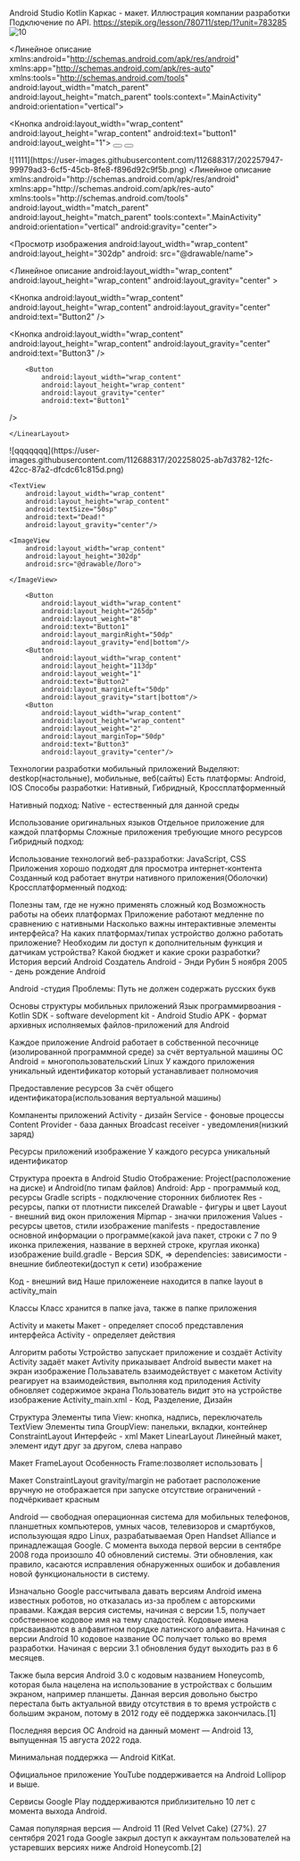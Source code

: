 Android Studio Kotlin Каркас - макет. Иллюстрация компании разработки Подключение по API. https://stepik.org/lesson/780711/step/1?unit=783285
![10](https://user-images.githubusercontent.com/112688317/202256383-52b1f45c-a894-4dff-8437-dfd29f37d1a7.png)
<?версия xml="1.0" кодировка="utf-8"?>
<Линейное  описание xmlns:android="http://schemas.android.com/apk/res/android"
    xmlns:app="http://schemas.android.com/apk/res-auto"
    xmlns:tools="http://schemas.android.com/tools"
    android:layout_width="match_parent"
    android:layout_height="match_parent"
    tools:context=".MainActivity"
    android:orientation="vertical">

 
<!-- расположение на экране layout_gravity-->
<!-- start - влево, end - вправо-->
<!-- горизонтальная - bottom - вниз, top - вверх-->
<!-- match_parent - растягивает по ширине-->
 <Кнопка
         android:layout_width="wrap_content"
        android:layout_height="wrap_content"
        android:text="button1"
        android:layout_weight="1"></Button>
    <Button
        android:layout_width="wrap_content"
        android:layout_height="wrap_content"
        android:text="button2"
        android:layout_weight="2"
        android:layout_gravity="bottom"></Button>
    <Button
        android:layout_width="wrap_content"
        android:layout_height="wrap_content"
        android:text="button3"
        android:layout_weight="2"
        android:layout_gravity="center_vertical"></Button>
    <TextView
        android:layout_width="wrap_content"
        android:layout_height="wrap_content"
        android:text="Hello World!"
        app:layout_constraintBottom_toBottomOf="parent"
        app:layout_constraintEnd_toEndOf="parent"
        app:layout_constraintStart_toStartOf="parent"
        app:layout_constraintTop_toTopOf="parent " />

</LinearLayout>
![1111](https://user-images.githubusercontent.com/112688317/202257947-99979ad3-6cf5-45cb-8fe8-f896d92c9f5b.png)
<?версия xml="1.0" кодировка="utf-8"?>
<Линейное  описание xmlns:android="http://schemas.android.com/apk/res/android"
    xmlns:app="http://schemas.android.com/apk/res-auto"
    xmlns:tools="http://schemas.android.com/tools"
    android:layout_width="match_parent"
    android:layout_height="match_parent"
    tools:context=".MainActivity"
    android:orientation="vertical"
    android:gravity="center">

 <TextView
         android:id="@+id/TextView"
        android:layout_width="wrap_content"
        android:layout_height="wrap_content"
        android: layout_gravity="center"
        android:text="Привет, мир!"
        android:textSize ="50sp"
 />
 <Просмотр
         изображения android:layout_width="wrap_content"
        android:layout_height="302dp"
        android: src="@drawable/name">

 </ImageView>
 <Линейное
         описание android:layout_width="wrap_content"
        android:layout_height="wrap_content"
        android:layout_gravity="center"
 >


 <Кнопка
             android:layout_width="wrap_content"
            android:layout_height="wrap_content"
            android:layout_gravity="center"
            android:text="Button2"
 />

 <Кнопка
             android:layout_width="wrap_content"
            android:layout_height="wrap_content"
            android:layout_gravity="center"
            android:text="Button3"
 />

        <Button
            android:layout_width="wrap_content"
            android:layout_height="wrap_content"
            android:layout_gravity="center"
            android:text="Button1"
 />

    </LinearLayout>
</LinearLayout>
![qqqqqqq](https://user-images.githubusercontent.com/112688317/202258025-ab7d3782-12fc-42cc-87a2-dfcdc61c815d.png)
<?xml version="1.0" encoding="utf-8"?>
<FrameLayout xmlns:android="http://schemas.android.com/apk/res/android"
    xmlns:app="http://schemas.android.com/apk/res-auto"
    xmlns:tools="http://schemas.android.com/tools"
    android:layout_width="match_parent"
    android:layout_height="match_parent"
    tools:context=".MainActivity"
    android:orientation="vertical"
    android:gravity="center">

    <TextView
        android:layout_width="wrap_content"
        android:layout_height="wrap_content"
        android:textSize="50sp"
        android:text="Dead!"
        android:layout_gravity="center"/>

    <ImageView
        android:layout_width="wrap_content"
        android:layout_height="302dp"
        android:src="@drawable/Лого">

    </ImageView>

        <Button
            android:layout_width="wrap_content"
            android:layout_height="265dp"
            android:layout_weight="8"
            android:text="Button1"
            android:layout_marginRight="50dp"
            android:layout_gravity="end|bottom"/>
        <Button
            android:layout_width="wrap_content"
            android:layout_height="113dp"
            android:layout_weight="1"
            android:text="Button2"
            android:layout_marginLeft="50dp"
            android:layout_gravity="start|bottom"/>
        <Button
            android:layout_width="wrap_content"
            android:layout_height="wrap_content"
            android:layout_weight="2"
            android:layout_marginTop="50dp"
            android:text="Button3"
            android:layout_gravity="center"/>


</FrameLayout>

Технологии разработки мобильный приложений Выделяют: destkop(настольные), мобильные, веб(сайты) Есть платформы: Android, IOS Способы разработки: Нативный, Гибридный, Кроссплатформенный

Нативный подход: Native - естественный для данной среды

Использование оригинальных языков Отдельное приложение для каждой платформы Сложные приложения требующие много ресурсов Гибридный подход:

Использование технологий веб-раззработки: JavaScript, CSS Приложения хорошо подходят для просмотра интернет-контента Созданный код работает внутри нативного приложения(Оболочки) Кроссплатформенный подход:

Полезны там, где не нужно применять сложный код Возможность работы на обеих платформах Приложение работают медленне по сравнению с нативными Насколько важны интерактивные элементы интерфейса? На каких платформах/типах устройство должно работать приложение? Необходим ли доступ к дополнительным функция и датчикам устройства? Какой бюджет и какие сроки разработки? История версий Android Создатель Android - Энди Рубин 5 ноября 2005 - день рождение Android

Android -студия Проблемы: Путь не должен содержать русских букв

Основы структуры мобильных приложений Язык программирвоания - Kotlin SDK - software development kit - Android Studio APK - формат архивных исполняемых файлов-приложений для Android

Каждое приложение Android работает в собственной песочнице (изолированной программной среде) за счёт вертуальной машины ОС Android = многопользовательский Linux У каждого приложения уникальный идентификатор который устанавливает полномочия

Предоставление ресурсов За счёт общего идентификатора(использования вертуальной машины)

Компаненты приложений Activity - дизайн Service - фоновые процессы Content Provider - база данных Broadcast receiver - уведомления(низкий заряд)

Ресурсы приложений изображение У каждого ресурса уникальный идентификатор

Структура проекта в Android Studio Отображение: Project(расположение на диске) и Android(по типам файлов) Android: App - программый код, ресурсы Gradle scripts - подключение сторонних библиотек Res - ресурсы, папки от плотнисти пикселей Drawable - фигуры и цвет Layout - внешний вид окон приложения Mipmap - значки приложения Values - ресурсы цветов, стили изображение manifests - предоставление основной информации о программе(какой java пакет, строки с 7 по 9 иконка прилежения, название в верхней строке, круглая иконка) изображение build.gradle - Версия SDK, => dependencies: зависимости - внешние библеотеки(доступ к сети) изображение

Код - внешний вид Наше приложенеие находится в папке layout в activity_main

Классы Класс хранится в папке java, также в папке приложения

Activity и макеты Макет - определяет способ представления интерфейса Activity - определяет действия

Алгоритм работы Устройство запускает приложение и создаёт Activity Activity задаёт макет Avtivity приказывает Android вывести макет на экран изображение Пользаватель взаимодействует с макетом Activity реагирует на взаимодействия, выполняя код прилодения Activity обновляет содержимое экрана Пользователь видит это на устройстве изображение Activity_main.xml - Код, Разделение, Дизайн

Структура Элементы типа View: кнопка, надпись, переключатель TextView Элементы типа GroupView: панельки, вкладки, контейнер ConstraintLayout Интерфейс - xml Макет LinearLayout Линейный макет, элемент идут друг за другом, слева направо

Макет FrameLayout Особенность Frame:позволяет использовать |

Макет ConstraintLayout gravity/margin не работает расположение вручную не отображается при запуске отсутствие ограничений - подчёркивает красным

Android — свободная операционная система для мобильных телефонов, планшетных компьютеров, умных часов, телевизоров и смартбуков, использующая ядро Linux, разрабатываемая Open Handset Alliance и принадлежащая Google. С момента выхода первой версии в сентябре 2008 года произошло 40 обновлений системы. Эти обновления, как правило, касаются исправления обнаруженных ошибок и добавления новой функциональности в систему.

Изначально Google рассчитывала давать версиям Android имена известных роботов, но отказалась из-за проблем с авторскими правами. Каждая версия системы, начиная с версии 1.5, получает собственное кодовое имя на тему сладостей. Кодовые имена присваиваются в алфавитном порядке латинского алфавита. Начиная с версии Android 10 кодовое название ОС получает только во время разработки. Начиная с версии 3.1 обновления будут выходить раз в 6 месяцев.

Также была версия Android 3.0 с кодовым названием Honeycomb, которая была нацелена на использование в устройствах с большим экраном, например планшеты. Данная версия довольно быстро перестала быть актуальной ввиду отсутствия в то время устройств с большим экраном, потому в 2012 году её поддержка закончилась.[1]

Последняя версия ОС Android на данный момент — Android 13, выпущенная 15 августа 2022 года.

Минимальная поддержка — Android KitKat.

Официальное приложение YouTube поддерживается на Android Lollipop и выше.

Сервисы Google Play поддерживаются приблизительно 10 лет с момента выхода Android.

Самая популярная версия — Android 11 (Red Velvet Cake) (27%). 27 сентября 2021 года Google закрыл доступ к аккаунтам пользователей на устаревших версиях ниже Android Honeycomb.[2]
